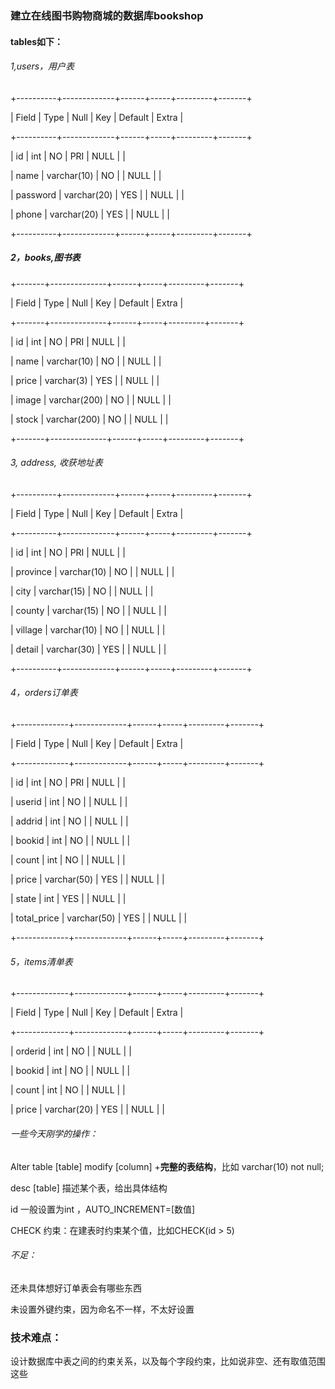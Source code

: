 ### 建立在线图书购物商城的数据库bookshop

#### tables如下：

###### 1,users，用户表

+----------+-------------+------+-----+---------+-------+

| Field  | Type    | Null | Key | Default | Extra |

+----------+-------------+------+-----+---------+-------+

| id    | int     | NO  | PRI | NULL  |    |

| name   | varchar(10) | NO  |   | NULL  |    |

| password | varchar(20) | YES |   | NULL  |    |

| phone  | varchar(20) | YES |   | NULL  |    |

+----------+-------------+------+-----+---------+-------+

##### 2，books,图书表

+-------+--------------+------+-----+---------+-------+

| Field | Type     | Null | Key | Default | Extra |

+-------+--------------+------+-----+---------+-------+

| id  | int     | NO  | PRI | NULL  |    |

| name | varchar(10) | NO  |   | NULL  |    |

| price | varchar(3)  | YES |   | NULL  |    |

| image | varchar(200) | NO  |   | NULL  |    |

| stock | varchar(200) | NO  |   | NULL  |    |

+-------+--------------+------+-----+---------+-------+

###### 3, address, 收获地址表

+----------+-------------+------+-----+---------+-------+

| Field  | Type    | Null | Key | Default | Extra |

+----------+-------------+------+-----+---------+-------+

| id    | int     | NO  | PRI | NULL  |    |

| province | varchar(10) | NO  |   | NULL  |    |

| city   | varchar(15) | NO  |   | NULL  |    |

| county  | varchar(15) | NO  |   | NULL  |    |

| village | varchar(10) | NO  |   | NULL  |    |

| detail  | varchar(30) | YES |   | NULL  |    |

+----------+-------------+------+-----+---------+-------+

###### 4，orders订单表

+-------------+-------------+------+-----+---------+-------+

| Field    | Type    | Null | Key | Default | Extra |

+-------------+-------------+------+-----+---------+-------+

| id     | int     | NO  | PRI | NULL  |    |

| userid   | int     | NO  |   | NULL  |    |

| addrid   | int     | NO  |   | NULL  |    |

| bookid   | int     | NO  |   | NULL  |    |

| count    | int     | NO  |   | NULL  |    |

| price    | varchar(50) | YES |   | NULL  |    |

| state    | int     | YES |   | NULL  |    |

| total_price | varchar(50) | YES |   | NULL  |    |

+-------------+-------------+------+-----+---------+-------+

###### 5，items清单表

+-------------+-------------+------+-----+---------+-------+

| Field    | Type    | Null | Key | Default | Extra |

+-------------+-------------+------+-----+---------+-------+

| orderid   | int     | NO  |   | NULL  |    |

| bookid   | int     | NO  |   | NULL  |    |

| count    | int     | NO  |   | NULL  |    |

| price    | varchar(20) | YES |   | NULL  |    |



###### 一些今天刚学的操作：

Alter table [table] modify [column] +**完整的表结构**，比如 varchar(10) not null;

desc [table] 描述某个表，给出具体结构

id 一般设置为int ，AUTO_INCREMENT=[数值]

CHECK 约束：在建表时约束某个值，比如CHECK(id > 5)

###### 不足：

还未具体想好订单表会有哪些东西

未设置外键约束，因为命名不一样，不太好设置

### 技术难点：

设计数据库中表之间的约束关系，以及每个字段约束，比如说非空、还有取值范围这些